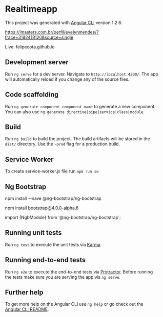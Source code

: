 # Realtimeapp

This project was generated with [Angular CLI](https://github.com/angular/angular-cli) version 1.2.6.

https://imasters.com.br/perfil/evelynmendes/?trace=3182418120&source=single

Live: felipecota.github.io

## Development server

Run `ng serve` for a dev server. Navigate to `http://localhost:4200/`. The app will automatically reload if you change any of the source files.

## Code scaffolding

Run `ng generate component component-name` to generate a new component. You can also use `ng generate directive|pipe|service|class|module`.

## Build

Run `ng build` to build the project. The build artifacts will be stored in the `dist/` directory. Use the `-prod` flag for a production build.

## Service Worker

To create service-worker.js file run `npm run sw`

## Ng Bootstrap

npm install --save @ng-bootstrap/ng-bootstrap

npm install bootstrap@4.0.0-alpha.6

import {NgbModule} from '@ng-bootstrap/ng-bootstrap';

## Running unit tests

Run `ng test` to execute the unit tests via [Karma](https://karma-runner.github.io).

## Running end-to-end tests

Run `ng e2e` to execute the end-to-end tests via [Protractor](http://www.protractortest.org/).
Before running the tests make sure you are serving the app via `ng serve`.

## Further help

To get more help on the Angular CLI use `ng help` or go check out the [Angular CLI README](https://github.com/angular/angular-cli/blob/master/README.md).

